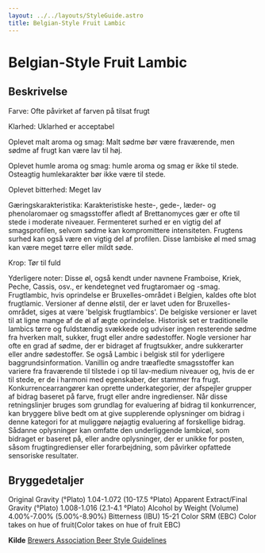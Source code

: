 ```yaml
---
layout: ../../layouts/StyleGuide.astro
title: Belgian-Style Fruit Lambic
---
```

# Belgian-Style Fruit Lambic

## Beskrivelse
Farve: Ofte påvirket af farven på tilsat frugt

Klarhed: Uklarhed er acceptabel

Oplevet malt aroma og smag: Malt sødme bør være fraværende, men sødme af frugt kan være lav til høj.

Oplevet humle aroma og smag: humle aroma og smag er ikke til stede. Osteagtig humlekarakter bør ikke være til stede.

Oplevet bitterhed: Meget lav

Gæringskarakteristika: Karakteristiske heste-, gede-, læder- og phenolaromaer og smagsstoffer afledt af Brettanomyces gær er ofte til stede i moderate niveauer. Fermenteret surhed er en vigtig del af smagsprofilen, selvom sødme kan kompromittere intensiteten. Frugtens surhed kan også være en vigtig del af profilen. Disse lambiske øl med smag kan være meget tørre eller mildt søde.

Krop: Tør til fuld

Yderligere noter: Disse øl, også kendt under navnene Framboise, Kriek, Peche, Cassis, osv., er kendetegnet ved frugtaromaer og -smag. Frugtlambic, hvis oprindelse er Bruxelles-området i Belgien, kaldes ofte blot frugtlamic. Versioner af denne ølstil, der er lavet uden for Bruxelles-området, siges at være &#39;belgisk frugtlambics&#39;. De belgiske versioner er lavet til at ligne mange af de øl af ægte oprindelse. Historisk set er traditionelle lambics tørre og fuldstændig svækkede og udviser ingen resterende sødme fra hverken malt, sukker, frugt eller andre sødestoffer. Nogle versioner har ofte en grad af sødme, der er bidraget af frugtsukker, andre sukkerarter eller andre sødestoffer. Se også Lambic i belgisk stil for yderligere baggrundsinformation. Vanillin og andre træafledte smagsstoffer kan variere fra fraværende til tilstede i op til lav-medium niveauer og, hvis de er til stede, er de i harmoni med egenskaber, der stammer fra frugt.						Konkurrencearrangører kan oprette underkategorier, der afspejler grupper af bidrag baseret på farve, frugt eller andre ingredienser. Når disse retningslinjer bruges som grundlag for evaluering af bidrag til konkurrencer, kan bryggere blive bedt om at give supplerende oplysninger om bidrag i denne kategori for at muliggøre nøjagtig evaluering af forskellige bidrag. Sådanne oplysninger kan omfatte den underliggende lambicøl, som bidraget er baseret på, eller andre oplysninger, der er unikke for posten, såsom frugtingredienser eller forarbejdning, som påvirker opfattede sensoriske resultater.




## Bryggedetaljer
Original Gravity (°Plato) 1.04-1.072 (10-17.5 °Plato)
Apparent Extract/Final Gravity (°Plato) 1.008-1.016 (2.1-4.1 °Plato)
Alcohol by Weight (Volume) 4.00%-7.00% (5.00%-8.90%)
Bitterness (IBU) 15-21
Color SRM (EBC) Color takes on hue of fruit(Color takes on hue of fruit EBC)					



**Kilde**
[Brewers Association Beer Style Guidelines](https://www.brewersassociation.org/)
